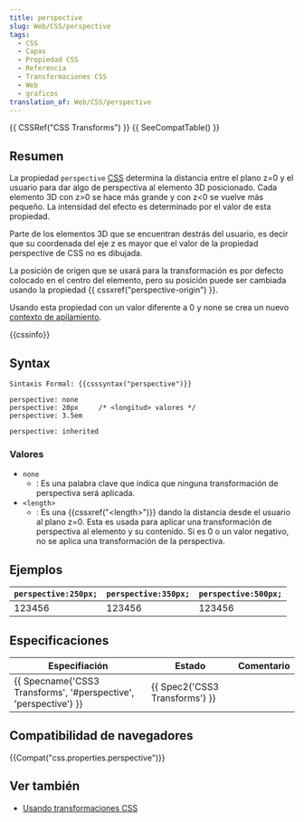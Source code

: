 ```yaml
---
title: perspective
slug: Web/CSS/perspective
tags:
  - CSS
  - Capas
  - Propiedad CSS
  - Referencia
  - Transformaciones CSS
  - Web
  - graficos
translation_of: Web/CSS/perspective
---
```


{{ CSSRef("CSS Transforms") }} {{ SeeCompatTable() }}

## Resumen

La propiedad `perspective` [CSS](/en/CSS) determina la distancia entre el plano z=0 y el usuario para dar algo de perspectiva al elemento 3D posicionado. Cada elemento 3D con z>0 se hace más grande y con z<0 se vuelve más pequeño. La intensidad del efecto es determinado por el valor de esta propiedad.

Parte de los elementos 3D que se encuentran destrás del usuario, es decir que su coordenada del eje z es mayor que el valor de la propiedad perspective de CSS no es dibujada.

La posición de origen que se usará para la transformación es por defecto colocado en el centro del elemento, pero su posición puede ser cambiada usando la propiedad {{ cssxref("perspective-origin") }}.

Usando esta propiedad con un valor diferente a 0 y none se crea un nuevo [contexto de apilamiento](/en/CSS/Understanding_z-index/The_stacking_context).

{{cssinfo}}

## Syntax

```
Sintaxis Formal: {{csssyntax("perspective")}}
```

```
perspective: none
perspective: 20px     /* <longitud> valores */
perspective: 3.5em

perspective: inherited
```

### Valores

- `none`
  - : Es una palabra clave que indica que ninguna transformación de perspectiva será aplicada.
- `<length>`
  - : Es una {{cssxref("&lt;length&gt;")}} dando la distancia desde el usuario al plano z=0. Esta es usada para aplicar una transformación de perspectiva al elemento y su contenido. Si es 0 o un valor negativo, no se aplica una transformación de la perspectiva.

## Ejemplos

| `perspective:250px;` | `perspective:350px;` | `perspective:500px;` |
| -------------------- | -------------------- | -------------------- |
| 123456               | 123456               | 123456               |

## Especificaciones

| Especifiación                                                                        | Estado                                   | Comentario |
| ------------------------------------------------------------------------------------ | ---------------------------------------- | ---------- |
| {{ Specname('CSS3 Transforms', '#perspective', 'perspective') }} | {{ Spec2('CSS3 Transforms') }} |            |

## Compatibilidad de navegadores

{{Compat("css.properties.perspective")}}

## Ver también

- [Usando transformaciones CSS](/es/docs/CSS/Using_CSS_transforms)
